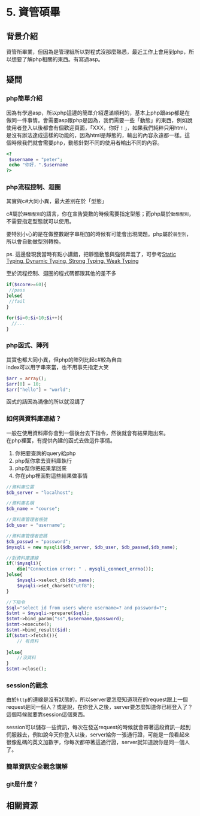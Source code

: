# 5. 資管碩畢
## 背景介紹
資管所畢業，但因為是管理組所以對程式沒那麼熟悉，最近工作上會用到php，所以想要了解php相關的東西。有寫過asp。

## 疑問

### php簡單介紹
因為有學過asp，所以php這邊的簡單介紹還滿順利的，基本上php跟asp都是在做同一件事情。會需要asp跟php是因為，我們需要一些「動態」的東西，例如說使用者登入以後都會有個歡迎頁面，「XXX，你好！」，如果我們純粹只用html，是沒有辦法達成這樣的功能的，因為html是靜態的，輸出的內容永遠都一樣。這個時候我們就會需要php，動態針對不同的使用者輸出不同的內容。

``` php
<?
 $username = "peter";
 echo "你好，".$username
?>
```

### php流程控制、迴圈
其實與c#大同小異，最大差別在於「型態」  

c#屬於`靜態型別`的語言，你在宣告變數的時候需要指定型態；而php屬於`動態型別`，不需要指定型態就可以使用。  

要特別小心的是在做整數跟字串相加的時候有可能會出現問題。php屬於`弱型別`，所以會自動做型別轉換。

ps. 這邊發現我當時有點小講錯，把靜態動態與強弱弄混了，可參考[Static Typing, Dynamic Typing, Strong Typing, Weak Typing](http://swaywang.blogspot.tw/2013/04/static-typing-static-typetype.html)

至於流程控制、迴圈的程式碼都跟其他的差不多
``` php
if($score>=60){
 //pass
}else{
 //fail
}

for($i=0;$i<10;$i++){
  //...
}
```

### php函式、陣列
其實也都大同小異，但php的陣列比起c#較為自由  
index可以用字串來當，也不用事先指定大笑
``` php
$arr = array();
$arr[0] = 10;
$arr["hello"] = "world";
```

函式的話因為滿像的所以就沒講了

### 如何與資料庫連結？
一般在使用資料庫你會到一個後台去下指令，然後就會有結果跑出來。  
在php裡面，有提供內建的函式去做這件事情。
1. 你把要查詢的query給php
2. php幫你拿去資料庫執行
3. php幫你把結果拿回來
4. 你在php裡面對這些結果做事情

```php
//資料庫位置
$db_server = "localhost";

//資料庫名稱
$db_name = "course";

//資料庫管理者帳號
$db_user = "username";

//資料庫管理者密碼
$db_passwd = "password";
$mysqli = new mysqli($db_server, $db_user, $db_passwd,$db_name);

//對資料庫連線
if(!$mysqli){
	die("Connection error: " . mysqli_connect_errno());
}else{
	$mysqli->select_db($db_name);
	$mysqli->set_charset("utf8");
}

//下指令
$sql="select id from users where username=? and password=?";
$stmt = $mysqli->prepare($sql);
$stmt->bind_param("ss",$username,$password);
$stmt->execute();
$stmt->bind_result($id);
if($stmt->fetch()){
	// 有資料
	
}else{
	//沒資料	
}
$stmt->close();
```
### session的觀念
由於`http`的連線是沒有狀態的，所以server要怎麼知道現在的request跟上一個request是同一個人？或是說，在你登入之後，server要怎麼知道你已經登入了？這個時候就要靠session這個東西。

session可以儲存一些資訊，每次在發送request的時候就會帶著這段資訊一起到伺服器去，例如說今天你登入以後，server給你一張通行證，可能是一段看起來很像亂碼的英文加數字，你每次都帶著這通行證，server就知道說你是同一個人了。

### 簡單資訊安全觀念講解


### git是什麼？

## 相關資源



